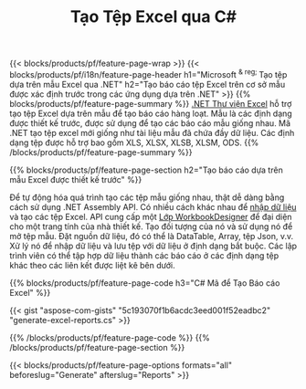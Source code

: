 ﻿---
title: Tạo Tệp Excel qua C#
url: /vi/net/assembly/
description: Tạo bảng tính Microsoft Excel từ trang tính mẫu bằng mã C#
---
{{< blocks/products/pf/feature-page-wrap >}}
{{< blocks/products/pf/i18n/feature-page-header h1="Microsoft <sup> & reg; </sup> Tạo tệp dựa trên mẫu Excel qua .NET" h2="Tạo báo cáo tệp Excel trên cơ sở mẫu được xác định trước trong các ứng dụng dựa trên .NET" >}}
{{% blocks/products/pf/feature-page-summary %}}
[.NET Thư viện Excel](/cells/net/) hỗ trợ tạo tệp Excel dựa trên mẫu để tạo báo cáo hàng loạt. Mẫu là các định dạng được thiết kế trước, được sử dụng để tạo các báo cáo mẫu giống nhau. Mã .NET tạo tệp excel mới giống như tài liệu mẫu đã chứa đầy dữ liệu. Các định dạng tệp được hỗ trợ bao gồm XLS, XLSX, XLSB, XLSM, ODS.
{{% /blocks/products/pf/feature-page-summary %}}

{{% blocks/products/pf/feature-page-section h2="Tạo báo cáo dựa trên mẫu Excel được thiết kế trước" %}}

Để tự động hóa quá trình tạo các tệp mẫu giống nhau, thật dễ dàng bằng cách sử dụng .NET Assembly API. Có nhiều cách khác nhau để [nhập dữ liệu](https://docs.aspose.com/cells/net/import-data-into-worksheet/#importing-data-from-json) và tạo các tệp Excel. API cung cấp một [Lớp WorkbookDesigner](https://apireference.aspose.com/cells/net/aspose.cells/workbookdesigner) để đại diện cho một trang tính của nhà thiết kế. Tạo đối tượng của nó và sử dụng nó để mở tệp mẫu. Đặt nguồn dữ liệu, đó có thể là DataTable, Array, tệp Json, v.v. Xử lý nó để nhập dữ liệu và lưu tệp với dữ liệu ở định dạng bắt buộc. Các lập trình viên có thể tập hợp dữ liệu thành các báo cáo ở các định dạng tệp khác theo các liên kết được liệt kê bên dưới.



{{% blocks/products/pf/feature-page-code h3="C# Mã để Tạo Báo cáo Excel" %}}

{{< gist "aspose-com-gists" "5c193070f1b6acdc3eed001f52eadbc2" "generate-excel-reports.cs" >}}

{{% /blocks/products/pf/feature-page-code %}}
{{% /blocks/products/pf/feature-page-section %}}

{{< blocks/products/pf/feature-page-options formats="all" beforeslug="Generate" afterslug="Reports" >}}